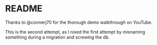 # README

Thanks to @connerj70 for the thorough demo walkthrough on YouTube.

This is the second attempt, as I nixed the first attempt by misnaming something during a migration and screwing the db. 